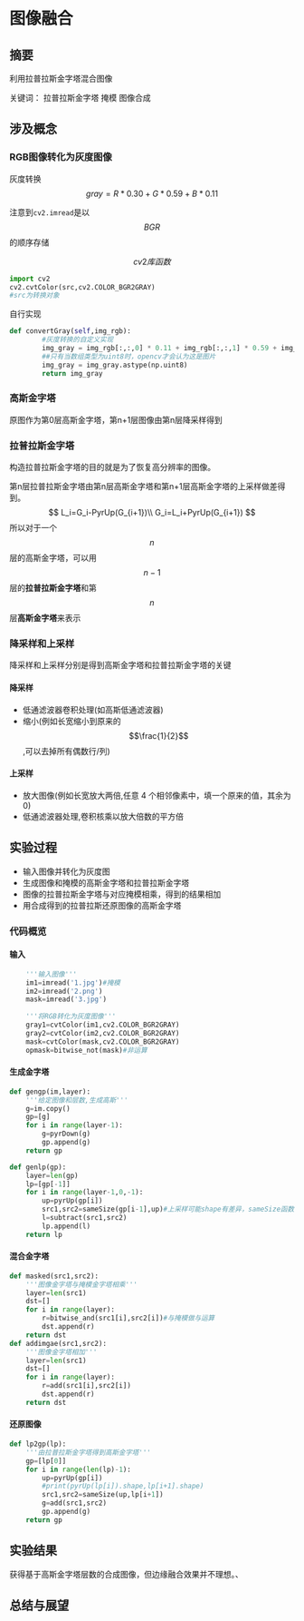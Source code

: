 # 图像融合

## 摘要

利用拉普拉斯金字塔混合图像

关键词： 拉普拉斯金字塔 掩模 图像合成

## 涉及概念

### RGB图像转化为灰度图像

灰度转换$$gray=R*0.30+G*0.59+B*0.11$$

注意到`cv2.imread`是以$$BGR$$的顺序存储

$$cv2库函数$$

```python
import cv2
cv2.cvtColor(src,cv2.COLOR_BGR2GRAY)
#src为转换对象
```

自行实现

```python
def convertGray(self,img_rgb):
        #灰度转换的自定义实现
        img_gray = img_rgb[:,:,0] * 0.11 + img_rgb[:,:,1] * 0.59 + img_rgb[:,:,2] * 0.3
        ##只有当数组类型为uint8时，opencv才会认为这是图片
        img_gray = img_gray.astype(np.uint8)
        return img_gray
```



### 高斯金字塔

原图作为第0层高斯金字塔，第n+1层图像由第n层降采样得到

### 拉普拉斯金字塔

构造拉普拉斯金字塔的目的就是为了恢复高分辨率的图像。

第n层拉普拉斯金字塔由第n层高斯金字塔和第n+1层高斯金字塔的上采样做差得到。
$$
L_i=G_i-PyrUp(G_{i+1})\\
G_i=L_i+PyrUp(G_{i+1})
$$
所以对于一个$$n$$层的高斯金字塔，可以用$$n-1$$层的**拉普拉斯金字塔**和第$$n$$层**高斯金字塔**来表示

### 降采样和上采样

降采样和上采样分别是得到高斯金字塔和拉普拉斯金字塔的关键

#### 降采样

- 低通滤波器卷积处理(如高斯低通滤波器)
- 缩小(例如长宽缩小到原来的$$\frac{1}{2}$$,可以去掉所有偶数行/列)

#### 上采样

- 放大图像(例如长宽放大两倍,任意 4 个相邻像素中，填一个原来的值，其余为 0)
- 低通滤波器处理,卷积核乘以放大倍数的平方倍

## 实验过程

- 输入图像并转化为灰度图
- 生成图像和掩模的高斯金字塔和拉普拉斯金字塔
- 图像的拉普拉斯金字塔与对应掩模相乘，得到的结果相加
- 用合成得到的拉普拉斯还原图像的高斯金字塔

### 代码概览

#### 输入

```python
    '''输入图像'''
    im1=imread('1.jpg')#掩模
    im2=imread('2.png')
    mask=imread('3.jpg')
   
    '''将RGB转化为灰度图像'''
    gray1=cvtColor(im1,cv2.COLOR_BGR2GRAY)
    gray2=cvtColor(im2,cv2.COLOR_BGR2GRAY)
    mask=cvtColor(mask,cv2.COLOR_BGR2GRAY)
    opmask=bitwise_not(mask)#非运算
```

#### 生成金字塔

```python
def gengp(im,layer):
    '''给定图像和层数,生成高斯'''
    g=im.copy()
    gp=[g]
    for i in range(layer-1):
        g=pyrDown(g)
        gp.append(g)
    return gp

def genlp(gp):
    layer=len(gp)
    lp=[gp[-1]]
    for i in range(layer-1,0,-1):
        up=pyrUp(gp[i])
        src1,src2=sameSize(gp[i-1],up)#上采样可能shape有差异，sameSize函数负责统一大小
        l=subtract(src1,src2)
        lp.append(l)
    return lp
```

#### 混合金字塔

```python
def masked(src1,src2):
    '''图像金字塔与掩模金字塔相乘'''
    layer=len(src1)
    dst=[]
    for i in range(layer):
        r=bitwise_and(src1[i],src2[i])#与掩模做与运算
        dst.append(r)
    return dst
def addimgae(src1,src2):
    '''图像金字塔相加'''
    layer=len(src1)
    dst=[]
    for i in range(layer):
        r=add(src1[i],src2[i])
        dst.append(r)
    return dst
```

#### 还原图像

```python
def lp2gp(lp):
    '''由拉普拉斯金字塔得到高斯金字塔'''
    gp=[lp[0]]
    for i in range(len(lp)-1):
        up=pyrUp(gp[i])
        #print(pyrUp(lp[i]).shape,lp[i+1].shape)
        src1,src2=sameSize(up,lp[i+1])
        g=add(src1,src2)
        gp.append(g)
    return gp
```

## 实验结果

获得基于高斯金字塔层数的合成图像，但边缘融合效果并不理想。、

## 总结与展望